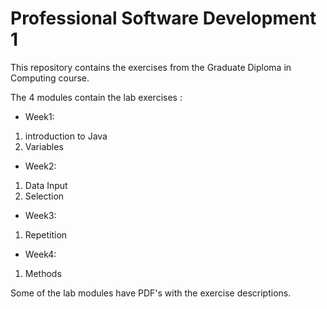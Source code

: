 # Professional Software Development 1

This repository contains the exercises from the Graduate Diploma in Computing course. 

The 4 modules contain the lab exercises :

- Week1: 
1. introduction to Java
2. Variables

- Week2:
1. Data Input
2. Selection

- Week3:
1. Repetition

- Week4:
1. Methods

Some of the lab modules have PDF's with the exercise descriptions.   
